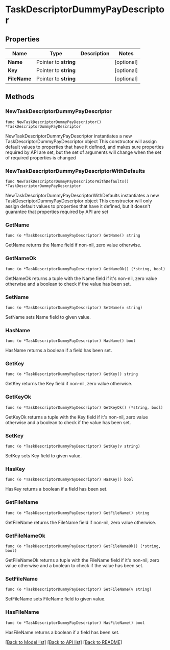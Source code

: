 # TaskDescriptorDummyPayDescriptor

## Properties

Name | Type | Description | Notes
------------ | ------------- | ------------- | -------------
**Name** | Pointer to **string** |  | [optional] 
**Key** | Pointer to **string** |  | [optional] 
**FileName** | Pointer to **string** |  | [optional] 

## Methods

### NewTaskDescriptorDummyPayDescriptor

`func NewTaskDescriptorDummyPayDescriptor() *TaskDescriptorDummyPayDescriptor`

NewTaskDescriptorDummyPayDescriptor instantiates a new TaskDescriptorDummyPayDescriptor object
This constructor will assign default values to properties that have it defined,
and makes sure properties required by API are set, but the set of arguments
will change when the set of required properties is changed

### NewTaskDescriptorDummyPayDescriptorWithDefaults

`func NewTaskDescriptorDummyPayDescriptorWithDefaults() *TaskDescriptorDummyPayDescriptor`

NewTaskDescriptorDummyPayDescriptorWithDefaults instantiates a new TaskDescriptorDummyPayDescriptor object
This constructor will only assign default values to properties that have it defined,
but it doesn't guarantee that properties required by API are set

### GetName

`func (o *TaskDescriptorDummyPayDescriptor) GetName() string`

GetName returns the Name field if non-nil, zero value otherwise.

### GetNameOk

`func (o *TaskDescriptorDummyPayDescriptor) GetNameOk() (*string, bool)`

GetNameOk returns a tuple with the Name field if it's non-nil, zero value otherwise
and a boolean to check if the value has been set.

### SetName

`func (o *TaskDescriptorDummyPayDescriptor) SetName(v string)`

SetName sets Name field to given value.

### HasName

`func (o *TaskDescriptorDummyPayDescriptor) HasName() bool`

HasName returns a boolean if a field has been set.

### GetKey

`func (o *TaskDescriptorDummyPayDescriptor) GetKey() string`

GetKey returns the Key field if non-nil, zero value otherwise.

### GetKeyOk

`func (o *TaskDescriptorDummyPayDescriptor) GetKeyOk() (*string, bool)`

GetKeyOk returns a tuple with the Key field if it's non-nil, zero value otherwise
and a boolean to check if the value has been set.

### SetKey

`func (o *TaskDescriptorDummyPayDescriptor) SetKey(v string)`

SetKey sets Key field to given value.

### HasKey

`func (o *TaskDescriptorDummyPayDescriptor) HasKey() bool`

HasKey returns a boolean if a field has been set.

### GetFileName

`func (o *TaskDescriptorDummyPayDescriptor) GetFileName() string`

GetFileName returns the FileName field if non-nil, zero value otherwise.

### GetFileNameOk

`func (o *TaskDescriptorDummyPayDescriptor) GetFileNameOk() (*string, bool)`

GetFileNameOk returns a tuple with the FileName field if it's non-nil, zero value otherwise
and a boolean to check if the value has been set.

### SetFileName

`func (o *TaskDescriptorDummyPayDescriptor) SetFileName(v string)`

SetFileName sets FileName field to given value.

### HasFileName

`func (o *TaskDescriptorDummyPayDescriptor) HasFileName() bool`

HasFileName returns a boolean if a field has been set.


[[Back to Model list]](../README.md#documentation-for-models) [[Back to API list]](../README.md#documentation-for-api-endpoints) [[Back to README]](../README.md)


